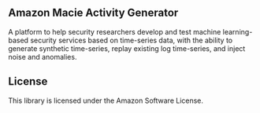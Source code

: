 ## Amazon Macie Activity Generator

A platform to help security researchers develop and test machine learning-based security services based on time-series data, with the ability to generate synthetic time-series, replay existing log time-series, and inject noise and anomalies.

## License

This library is licensed under the Amazon Software License.
